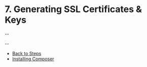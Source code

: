 # 7. Generating SSL Certificates & Keys

--


--
* [Back to Steps](../Steps_Taken.md)
* [Installing Composer](./08_Composer.md)
